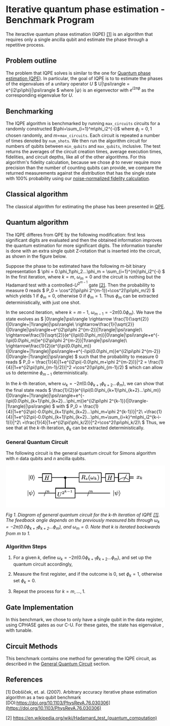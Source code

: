 # Iterative quantum phase estimation - Benchmark Program

The iteractive quantum phase estimation (IQPE) [[1]](#references) is an algorithm that requires only a single ancilla qubit and estimate the phase through a repetitive process.


## Problem outline

The problem that IQPE solves is similar to the one for [Quantum phase estimation (QPE)](../phase-estimation/). In particular, the goal of IQPE is to to estimate the phases of the eigenvalues of a unitary operator $U$
$
U|\psi\rangle = e^{i2\pi\phi}|\psi\rangle
$
where $|\psi\rangle$ is an eigenvector with $e^{i2\pi\phi}$ as the corresponding eigenvalue for $U$.

## Benchmarking
The IQPE algorithm is benchmarked by running `max_circuits` circuits for a randomly constructed $\phi=\sum_{i=1}^m\phi_i2^{-i}$ where $\phi_i=0,1$ chosen randomly, and $m=$`max_circuits`. Each circuit is repeated a number of times denoted by `num_shots`. We then run the algorithm circuit for numbers of qubits between `min_qubits` and `max_qubits`, inclusive. The test returns the averages of the circuit creation times, average execution times, fidelities, and circuit depths, like all of the other algorithms. For this algorithm's fidelity calculation, because we chose $\phi$ to never require more precision than the number of counting qubits can provide, we compare the returned measurements against the distribution that has the single state with 100% probability using our [noise-normalized fidelity calculation](../_doc/POLARIZATION_FIDELITY.md).

## Classical algorithm
The classical algorithm for estimating the phase has been presented in [QPE](../phase-estimation/). 


## Quantum algorithm

The IQPE differes from QPE by the following modification: 
first less significant digits are evaluated and then the obtained information improves the quantum estimation for more significant digits. The information transfer is done with an extra single qubit Z-rotation that is inserted into the circuit, as shown in the figure below.

Suppose the phase to be estimated have the following m-bit binary representation
$
\phi = 0.\phi_1\phi_2...\phi_m = \sum_{i=1}^{m}\phi_i2^{-i}
$
In the first iteration, where $k=m$, $\omega_m=0$ and the circuit is nothing but the Hadamard test with a controlled-$U^{2^{m-1}}$ gate [[2]](#reference). Then the probability to measure 0 reads 
$
P_0 = \cos^2(\pi\phi 2^{m-1})=\cos^2(\pi\phi_m/2)
$
which yields 1 if $\phi_m=0$, otherwise 0 if $\phi_m=1$. Thus $\phi_m$ can be extracted deterministically, with just one shot.

In the second iteration, where $k=m-1$, $\omega_{m-1}=-2\pi(0.0\phi_m)$. We have the state evolves as
$
|0\rangle|\psi\rangle \rightarrow \frac{1}{\sqrt{2}}(|0\rangle+|1\rangle)|\psi\rangle\\
\rightarrow\frac{1}{\sqrt{2}}(|0\rangle|\psi\rangle+e^{i2\pi\phi 2^{m-2}}|1\rangle|\psi\rangle)\\
\rightarrow\frac{1}{\sqrt{2}}(e^{i\pi(0.0\phi_m)}|0\rangle|\psi\rangle+e^{-i\pi(0.0\phi_m)}e^{i2\pi\phi 2^{m-2}}|1\rangle|\psi\rangle)\\
\rightarrow\frac{1}{2}(e^{i\pi(0.0\phi_m)}(|0\rangle+|1\rangle)|\psi\rangle+e^{-i\pi(0.0\phi_m)}e^{i2\pi\phi 2^{m-2}}(|0\rangle-|1\rangle)|\psi\rangle)
$
such that the probability to measure 0 reads
$
P_0 = \frac{1}{4}|1+e^{i2\pi(-0.0\phi_m+\phi 2^{m-2})}|^2 = \frac{1}{4}|1+e^{i2\pi(\phi_{m-1}/2)}|^2 =\cos^2(\pi\phi_{m-1}/2)
$
which can allow us to determine $\phi_{m-1}$ deterministically. 

In the $k$-th iteration, where $ω_k = −2π(0.0\phi_{k+1}\phi_{k+2}...\phi_m)$, we can show that the final state reads
$
\frac{1}{2}(e^{i\pi(0.0\phi_{k+1}\phi_{k+2}...\phi_m)}(|0\rangle+|1\rangle)|\psi\rangle+e^{-i\pi(0.0\phi_{k+1}\phi_{k+2}...\phi_m)}e^{i2\pi\phi 2^{k-1}}(|0\rangle-|1\rangle)|\psi\rangle)
$ 
with 
$
P_0 = \frac{1}{4}|1+e^{i2\pi(-0.0\phi_{k+1}\phi_{k+2}...\phi_m+\phi 2^{k-1})}|^2\\
=\frac{1}{4}|1+e^{i2\pi(-0.0\phi_{k+1}\phi_{k+2}...\phi_m+\sum_{i=k}^m\phi_i2^{k-i-1})}|^2\\
=\frac{1}{4}|1+e^{i2\pi(\phi_k/2)}|^2=\cos^2(\pi\phi_k/2)\\
$
Thus, we see that at the $k$-th iteration, $\phi_k$ can be extracted deterministically. 

### General Quantum Circuit
The following circuit is the general quantum circuit for Simons algorithm with $n$ data qubits
and $n$ ancilla qubits. 

<p align="center">
   <img align=center src="../_doc/images/iterative_phase_estimation/General_circuit.png"  width="600" />
</p>


*Fig 1. Diagram of general quantum circuit for the $k$-th iteration of IQPE [[1]](#references). The feedback angle depends on the previously
measured bits through $ω_k = −2π(0.0\phi_{k+1}\phi_{k+2}...\phi_m)$, and
$ω_m = 0$. Note that $k$ is iterated backwards from $m$ to 1.*


### Algorithm Steps

1. For a given $k$, define $ω_k = −2π(0.0\phi_{k+1}\phi_{k+2}...\phi_m)$, and set up the quantum circuit accordingly, 

2. Measure the first register, and if the outcome is 0, set $\phi_k=1$, otherwise set $\phi_k=0$.

3. Repeat the process for $k=m, ..., 1$. 


## Gate Implementation
In this benchmark, we chose to only have a single qubit in the data register, using CPHASE gates as our C-U. For these gates, the state  has eigenvalue , with  tunable.

## Circuit Methods
This benchmark contains one method for generating the IQPE circuit, as described in the [General Quantum Circuit](#general-quantum-circuit) section. 

## References

[1] Dobšíček, et. al. (2007). Arbitrary accuracy iterative phase estimation algorithm as a two qubit benchmark [DOI:https://doi.org/10.1103/PhysRevA.76.030306](https://doi.org/10.1103/PhysRevA.76.030306)

[2] https://en.wikipedia.org/wiki/Hadamard_test_(quantum_computation)